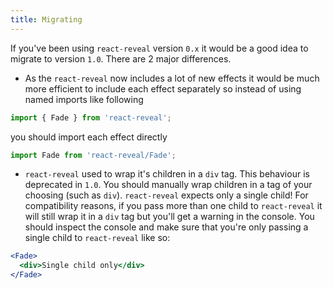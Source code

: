 ```yaml
---
title: Migrating
---
```


If you've been using `react-reveal` version `0.x` it would be a good idea to migrate to version `1.0`.
There are 2 major differences.
- As the `react-reveal` now includes a lot of new effects it would be much more efficient to include each effect separately so instead of using named imports like following
```jsx
import { Fade } from 'react-reveal';
```
you should import each effect directly
```jsx
import Fade from 'react-reveal/Fade';
```
- `react-reveal`  used to wrap it's children in a `div` tag. This behaviour is deprecated in `1.0`. You should manually wrap children in a tag of your choosing (such as `div`). `react-reveal` expects only a single child! For compatibility reasons, if you pass more than one child to `react-reveal`  it will still wrap it in a `div` tag but you'll get a warning in the console. You should inspect the console and make sure that you're only passing a single child to `react-reveal` like so:

```jsx
<Fade>
  <div>Single child only</div>
</Fade>
```

